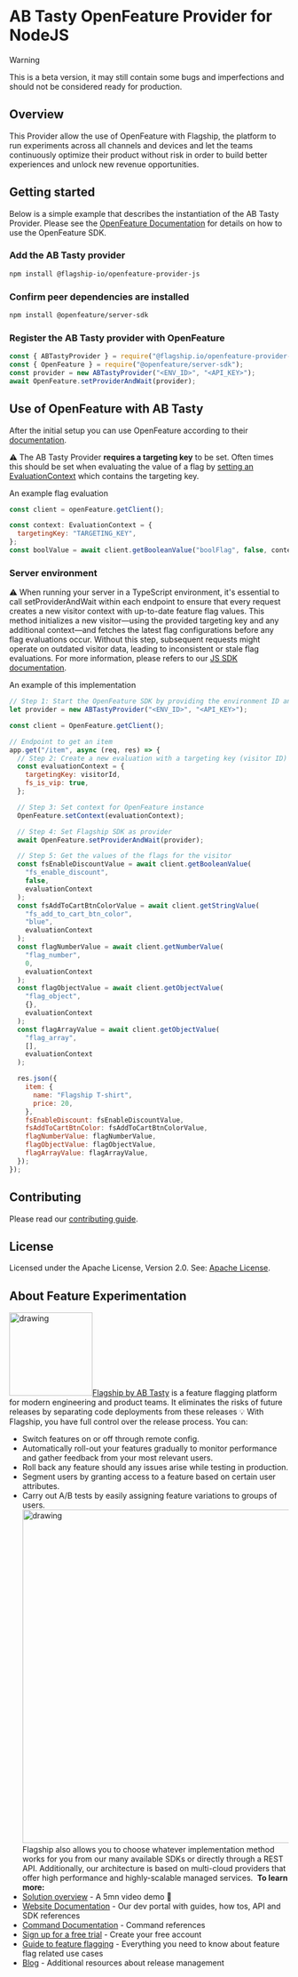 # AB Tasty OpenFeature Provider for NodeJS

> [!WARNING]
> This is a beta version, it may still contain some bugs and imperfections and should not be considered ready for production.

## Overview

This Provider allow the use of OpenFeature with Flagship, the platform to run experiments across all channels and devices and let the teams continuously optimize their product without risk in order to build better experiences and unlock new revenue opportunities.

## Getting started

Below is a simple example that describes the instantiation of the AB Tasty Provider. Please see the [OpenFeature Documentation](https://docs.openfeature.dev/docs/reference/concepts/evaluation-api) for details on how to use the OpenFeature SDK.

### Add the AB Tasty provider

```sh
npm install @flagship-io/openfeature-provider-js
```

### Confirm peer dependencies are installed

```sh
npm install @openfeature/server-sdk
```

### Register the AB Tasty provider with OpenFeature

```js
const { ABTastyProvider } = require("@flagship.io/openfeature-provider-js");
const { OpenFeature } = require("@openfeature/server-sdk");
const provider = new ABTastyProvider("<ENV_ID>", "<API_KEY>");
await OpenFeature.setProviderAndWait(provider);
```

## Use of OpenFeature with AB Tasty

After the initial setup you can use OpenFeature according to their [documentation](https://openfeature.dev/docs/reference/concepts/evaluation-api).

:warning: The AB Tasty Provider **requires a targeting key** to be set. Often times this should be set when evaluating the value of a flag by [setting an EvaluationContext](https://openfeature.dev/docs/reference/concepts/evaluation-context) which contains the targeting key.

An example flag evaluation

```js
const client = openFeature.getClient();

const context: EvaluationContext = {
  targetingKey: "TARGETING_KEY",
};
const boolValue = await client.getBooleanValue("boolFlag", false, context);
```

### Server environment

:warning: When running your server in a TypeScript environment, it's essential to call setProviderAndWait within each endpoint to ensure that every request creates a new visitor context with up-to-date feature flag values. This method initializes a new visitor—using the provided targeting key and any additional context—and fetches the latest flag configurations before any flag evaluations occur. Without this step, subsequent requests might operate on outdated visitor data, leading to inconsistent or stale flag evaluations. For more information, please refers to our [JS SDK documentation](https://docs.developers.flagship.io/docs/javascript#/).

An example of this implementation

```js
// Step 1: Start the OpenFeature SDK by providing the environment ID and API key
let provider = new ABTastyProvider("<ENV_ID>", "<API_KEY>");

const client = OpenFeature.getClient();

// Endpoint to get an item
app.get("/item", async (req, res) => {
  // Step 2: Create a new evaluation with a targeting key (visitor ID) and visitor context
  const evaluationContext = {
    targetingKey: visitorId,
    fs_is_vip: true,
  };

  // Step 3: Set context for OpenFeature instance
  OpenFeature.setContext(evaluationContext);

  // Step 4: Set Flagship SDK as provider
  await OpenFeature.setProviderAndWait(provider);

  // Step 5: Get the values of the flags for the visitor
  const fsEnableDiscountValue = await client.getBooleanValue(
    "fs_enable_discount",
    false,
    evaluationContext
  );
  const fsAddToCartBtnColorValue = await client.getStringValue(
    "fs_add_to_cart_btn_color",
    "blue",
    evaluationContext
  );
  const flagNumberValue = await client.getNumberValue(
    "flag_number",
    0,
    evaluationContext
  );
  const flagObjectValue = await client.getObjectValue(
    "flag_object",
    {},
    evaluationContext
  );
  const flagArrayValue = await client.getObjectValue(
    "flag_array",
    [],
    evaluationContext
  );

  res.json({
    item: {
      name: "Flagship T-shirt",
      price: 20,
    },
    fsEnableDiscount: fsEnableDiscountValue,
    fsAddToCartBtnColor: fsAddToCartBtnColorValue,
    flagNumberValue: flagNumberValue,
    flagObjectValue: flagObjectValue,
    flagArrayValue: flagArrayValue,
  });
});
```

## Contributing

Please read our [contributing guide](./CONTRIBUTING.md).

## License

Licensed under the Apache License, Version 2.0. See: [Apache License](http://www.apache.org/licenses/).

## About Feature Experimentation

​
<img src="https://www.flagship.io/wp-content/uploads/Flagship-horizontal-black-wake-AB.png" alt="drawing" width="150"/>
​
[Flagship by AB Tasty](https://www.flagship.io/) is a feature flagging platform for modern engineering and product teams. It eliminates the risks of future releases by separating code deployments from these releases :bulb: With Flagship, you have full control over the release process. You can:
​

- Switch features on or off through remote config.
- Automatically roll-out your features gradually to monitor performance and gather feedback from your most relevant users.
- Roll back any feature should any issues arise while testing in production.
- Segment users by granting access to a feature based on certain user attributes.
- Carry out A/B tests by easily assigning feature variations to groups of users.
  ​
  <img src="https://www.flagship.io/wp-content/uploads/demo-setup.png" alt="drawing" width="600"/>
  ​
  Flagship also allows you to choose whatever implementation method works for you from our many available SDKs or directly through a REST API. Additionally, our architecture is based on multi-cloud providers that offer high performance and highly-scalable managed services.
  ​
  **To learn more:**
  ​
- [Solution overview](https://www.flagship.io/#showvideo) - A 5mn video demo :movie_camera:
- [Website Documentation](https://docs.developers.flagship.io/) - Our dev portal with guides, how tos, API and SDK references
- [Command Documentation](https://flagship-io.github.io/abtasty-cli/documentation/abtasty-cli) - Command references
- [Sign up for a free trial](https://www.flagship.io/sign-up/) - Create your free account
- [Guide to feature flagging](https://www.flagship.io/feature-flags/) - Everything you need to know about feature flag related use cases
- [Blog](https://www.flagship.io/blog/) - Additional resources about release management
